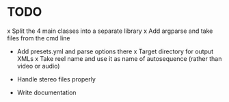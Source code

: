 # TODO
x Split the 4 main classes into a separate library
x Add argparse and take files from the cmd line
- Add presets.yml and parse options there
x Target directory for output XMLs
x Take reel name and use it as name of autosequence (rather than video or audio)

- Handle stereo files properly

- Write documentation
